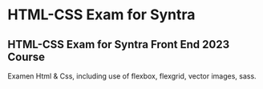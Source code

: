 # HTML-CSS Exam for Syntra

## HTML-CSS Exam for Syntra Front End 2023 Course

Examen Html & Css, including use of flexbox, flexgrid, vector images, sass.
